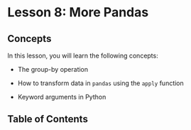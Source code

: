 # <i class="fas fa-book fa-fw"></i> Lesson 8: More Pandas

## Concepts

In this lesson, you will learn the following concepts:

- The group-by operation

- How to transform data in `pandas` using the `apply` function

- Keyword arguments in Python

## Table of Contents

```{tableofcontents}

```
